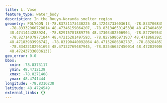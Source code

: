 ```yaml
---
title: L. Vose
feature_type: water_body
description: In the Rouyn-Noranda smelter region
geometry: POLYGON ((-78.83731173430225 48.47243733603613, -78.8337068453862 48.47277875920217,
  -78.83332060728814 48.47346159864207, -78.83134650145338 48.473404695706, -78.83048819456911
  48.4741444288924, -78.82915781889776 48.47303482506904, -78.82726954375113 48.47286411463472,
  -78.82714079771844 48.47215281497593, -78.8276986971937 48.47186829232032, -78.82997321043838
  48.47183983996742, -78.83190440092864 48.47152686302787, -78.83284853850195 48.47121388415844,
  -78.83422182951693 48.47132769487945, -78.83546637450014 48.47203900610502, -78.83731173430225
  48.47243733603613))
geo_error: 0.0
bbox:
  xmin: -78.8373117
  ymin: 48.4712139
  xmax: -78.8271408
  ymax: 48.4741444
longitude: -78.8316238
latitude: 48.4724549
external_links: {}
---
```


